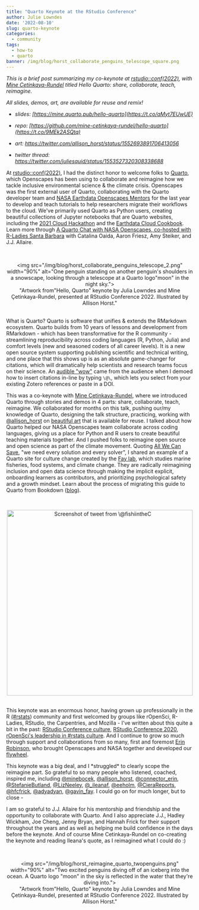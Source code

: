 ```yaml
---
title: "Quarto Keynote at the RStudio Conference"
author: Julie Lowndes
date: '2022-08-10'
slug: quarto-keynote
categories:
  - community
tags:
  - how-to
  - quarto
banner: /img/blog/horst_collaborate_penguins_telescope_square.png
---
```


*This is a brief post summarizing my co-keynote at [rstudio::conf(2022)](https://www.rstudio.com/conference/), with [Mine Cetinkaya-Rundel](https://twitter.com/minebocek) titled Hello Quarto: share, collaborate, teach, reimagine.*

*All slides, demos, art, are available for reuse and remix!*

-   *slides: [https://mine.quarto.pub/hello-quarto](https://t.co/aMyt7EUwUE)*

-   *repo: [https://github.com/mine-cetinkaya-rundel/hello-quarto](https://t.co/9MEk2ASQtq)*

-   *art: <https://twitter.com/allison_horst/status/1552693891706413056>*

-   *twitter thread: <https://twitter.com/juliesquid/status/1553527320308338688>* 


At [rstudio::conf(2022)](https://www.rstudio.com/conference/), I had the distinct honor to welcome folks to [Quarto](https://quarto.org), which Openscapes has been using to collaborate and reimagine how we tackle inclusive environmental science & the climate crisis. Openscapes was the first external user of Quarto, collaborating with the Quarto developer team and [NASA Earthdata Openscapes Mentors](https://nasa-openscapes.github.io) for the last year to develop and teach tutorials to help researchers migrate their workflows to the cloud. We've primarily used Quarto as Python users, creating beautiful collections of Jupyter notebooks that are Quarto websites, including the [2021 Cloud Hackathon](https://nasa-openscapes.github.io/2021-Cloud-Hackathon/) and the [Earthdata Cloud Cookbook](https://nasa-openscapes.github.io/earthdata-cloud-cookbook/). Learn more through [A Quarto Chat with NASA Openscapes, co-hosted with R-Ladies Santa Barbara](https://www.openscapes.org/blog/2022/06/22/hello-quarto/) with Catalina Oaida, Aaron Friesz, Amy Steiker, and J.J. Allaire.

<br> <center> <a><img src="/img/blog/horst_collaborate_penguins_telescope_2.png" width="90%" alt="One penguin standing on another penguin's shoulders in a snowscape, looking through a telescope at a Quarto logo"moon" in the night sky."></a> <figcaption>"Artwork from"Hello, Quarto" keynote by Julia Lowndes and Mine Çetinkaya-Rundel, presented at RStudio Conference 2022. Illustrated by Allison Horst."</figcaption> </center> <br>

What is Quarto? Quarto is software that unifies & extends the RMarkdown ecosystem. Quarto builds from 10 years of lessons and development from RMarkdown - which has been transformative for the R community - streamlining reproducibility across coding languages (R, Python, Julia) and comfort levels (new and seasoned coders of all career levels). It is a new open source system supporting publishing scientific and technical writing, and one place that this shows up is as an absolute game-changer for citations, which will dramatically help scientists and research teams focus on their science. An [audible "wow"](https://twitter.com/hadleywickham/status/1553382131816095746) came from the audience when I demoed how to insert citations in-line by typing `\@\`, which lets you select from your existing Zotero references or paste in a DOI. 

This was a co-keynote with [Mine Cetinkaya-Rundel](https://twitter.com/minebocek), where we introduced Quarto through stories and demos in 4 parts: share, collaborate, teach, reimagine. We collaborated for months on this talk, pushing our/my knowledge of Quarto, designing the talk structure, practicing, working with [@allison_horst](https://twitter.com/allison_horst) on [beautiful art](https://github.com/allisonhorst/stats-illustrations) that is available for reuse. I talked about how Quarto helped our NASA Openscapes team collaborate across coding languages, giving us a place for Python and R users to create beautiful teaching materials together. And I pushed folks to reimagine open source and open science as part of the climate movement. Quoting [All We Can Save](https://www.allwecansave.earth/), "we need every solution and every solver", I shared an example of a Quarto site for culture change created by the [Fay lab](https://thefaylab.github.io/lab-manual/), which studies marine fisheries, food systems, and climate change. They are radically reimagining inclusion and open data science through making the implicit explicit, onboarding learners as contributors, and prioritizing psychological safety and a growth mindset. Learn about the process of migrating this guide to Quarto from Bookdown ([blog](https://www.openscapes.org/blog/2022/07/21/quarto-migrate/)).

<br> <center> <a href="https://twitter.com/fishiintheC/status/1552663639370469376"><img src="/img/blog/tweet-fishiintheC-rstudioconf.png" width="500px" alt="Screenshot of tweet from \@fishiintheC"></a> </center> <br>

This keynote was an enormous honor, having grown up professionally in the R [(#rstats](https://twitter.com/hashtag/rstats?src=hashtag_click)) community and first welcomed by groups like rOpenSci, R-Ladies, RStudio, the Carpentries, and Mozilla - I've written about this quite a bit in the past: [RStudio Conference culture](https://www.openscapes.org/blog/2019/02/19/rstudioconf/), [RStudio Conference 2020](https://www.openscapes.org/blog/2020/02/04/rstudioconf-2020/), [rOpenSci's leadership in #rstats culture](https://www.openscapes.org/blog/2020/02/21/ropensci-leadership/). And I continue to grow so much through support and collaborations from so many, first and foremost [Erin Robinson](https://twitter.com/connector_erin), who brought Openscapes and NASA together and developed our [flywheel](https://openscapes.org/approach). 

This keynote was a big deal, and I \*struggled\* to clearly scope the reimagine part. So grateful to so many people who listened, coached, inspired me, including [@minebocek](https://twitter.com/minebocek), [@allison_horst](https://twitter.com/allison_horst), [@connector_erin](https://twitter.com/connector_erin), [@StefanieButland](https://twitter.com/StefanieButland), [@LizNeeley](https://twitter.com/LizNeeley), [@_ileanaf](https://twitter.com/_ileanaf), [@eeholm](https://twitter.com/eeholm), [@CieraReports](https://twitter.com/CieraReports), [@hfcfrick](https://twitter.com/hfcfrick), [@adyadyan](https://twitter.com/adyadyan), [@gavin_fay](https://twitter.com/gavin_fay). I could go on for much longer, but to close - 

I am so grateful to J.J. Allaire for his mentorship and friendship and the opportunity to collaborate with Quarto. And I also appreciate J.J., Hadley Wickham, Joe Cheng, Jenny Bryan, and Hannah Frick for their support throughout the years and as well as helping me build confidence in the days before the keynote. And of course Mine Cetinkaya-Rundel on co-creating the keynote and reading Ileana's quote, as I reimagined what I could do :) 

<br> <center> <a><img src="/img/blog/horst_reimagine_quarto_twopenguins.png" width="90%" alt="Two excited penguins diving off of an iceberg into the ocean. A Quarto logo "moon" in the sky is reflected in the water that they're diving into."></a> <figcaption>"Artwork from"Hello, Quarto" keynote by Julia Lowndes and Mine Çetinkaya-Rundel, presented at RStudio Conference 2022. Illustrated by Allison Horst."</figcaption> </center> <br>
